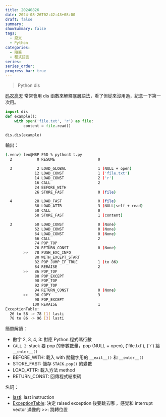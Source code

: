```yaml
---
title: 20240826
date: 2024-08-26T02:42:43+08:00
draft: false
summary: 
showSummary: false
tags: 
  - 廢文
  - Python
categories:
  - 隨筆
  - 程式語言
series:
series_order: 
progress_bar: true
---
```


> Python dis

[码农高天](https://www.youtube.com/@minkoder) 常常會用 dis 函數來解釋底層語法，看了但從來沒用過，紀念一下第一次用。

```python
import dis
def example():
    with open('file.txt', 'r') as file:
        content = file.read()

dis.dis(example)
```

輸出：

```sh
(.venv) leo@MBP P5D % python3 t.py                  
  2           0 RESUME                   0

  3           2 LOAD_GLOBAL              1 (NULL + open)
             12 LOAD_CONST               1 ('file.txt')
             14 LOAD_CONST               2 ('r')
             16 CALL                     2
             24 BEFORE_WITH
             26 STORE_FAST               0 (file)

  4          28 LOAD_FAST                0 (file)
             30 LOAD_ATTR                3 (NULL|self + read)
             50 CALL                     0
             58 STORE_FAST               1 (content)

  3          60 LOAD_CONST               0 (None)
             62 LOAD_CONST               0 (None)
             64 LOAD_CONST               0 (None)
             66 CALL                     2
             74 POP_TOP
             76 RETURN_CONST             0 (None)
        >>   78 PUSH_EXC_INFO
             80 WITH_EXCEPT_START
             82 POP_JUMP_IF_TRUE         1 (to 86)
             84 RERAISE                  2
        >>   86 POP_TOP
             88 POP_EXCEPT
             90 POP_TOP
             92 POP_TOP
             94 RETURN_CONST             0 (None)
        >>   96 COPY                     3
             98 POP_EXCEPT
            100 RERAISE                  1
ExceptionTable:
  26 to 58 -> 78 [1] lasti
  78 to 86 -> 96 [3] lasti
```

簡單解讀：  

- 數字 2, 3, 4, 3: 對應 Python 程式碼行數
- `CALL 2`: stack 要 pop 的參數數量，pop (NULL + open), ('file.txt'), ('r') 給 `__enter__()`
- BEFORE_WITH: 載入 with 關鍵字用的 `__exit__()` 和 `__enter__()`  
- STORE_FAST: 儲存 `STACK.pop()` 的變數
- LOAD_ATTR: 載入方法 method
- RETURN_CONST: 回傳程式結束碼

名詞：

- [lasti](https://docs.python.org/3/library/dis.html): last instruction  
- [ExceptionTable](https://stackoverflow.com/questions/77542619/what-is-the-exceptiontable-in-the-output-of-dis): 決定 raised exception 後要跳去哪 ，感覺和 interrupt vector 滿像的
\>\>: 跳轉位置
